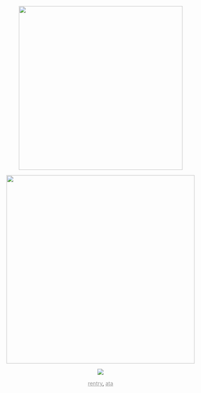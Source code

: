 <p align="center">
<img width="435" src="https://readme-typing-svg.demolab.com/?font=&weight=300&size=15&duration=7000&pause=1000&color=ffd1e1&center=true&vCenter=true&multiline=true&repeat=false&width=435&lines=오 나의 클레마티스, 심연에서 핀 희망"
</p>
<p align="center">
<img width=500 src="https://files.catbox.moe/0h4qne.png"
</p>
<p align="center">
<img src="https://readme-typing-svg.demolab.com/?font=Fira+Code&size=12&duration=1&pause=1&color=ffd1e1&center=true&vCenter=true&multiline=true&repeat=false&width=435&lines=matching+w%2F+gf+♡+feel+to+int+with+me!;i+dont+bite+but+i+may+be+awkward+as+im+not+that+social+c:" 
</p>
<p align="center">
<a href="https://rentry.co/crueldilemma" style="color:#969696;">rentry</a>, <a href="https://crueldilemma.atabook.org" style="color:#969696;">ata</a>
</p>
